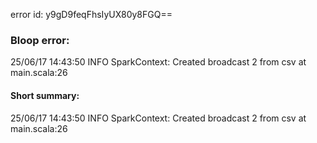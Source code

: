 error id: y9gD9feqFhsIyUX80y8FGQ==
### Bloop error:

25/06/17 14:43:50 INFO SparkContext: Created broadcast 2 from csv at main.scala:26
#### Short summary: 

25/06/17 14:43:50 INFO SparkContext: Created broadcast 2 from csv at main.scala:26